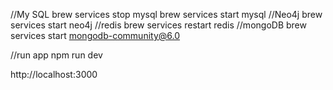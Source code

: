 //My SQL
brew services stop mysql
brew services start mysql
//Neo4j
brew services start neo4j
//redis
brew services restart redis
//mongoDB
brew services start mongodb-community@6.0

//run app
npm run dev

http://localhost:3000
